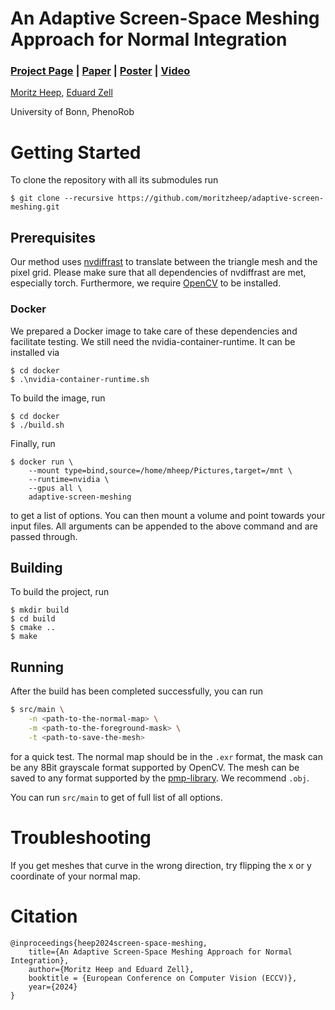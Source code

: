 # An Adaptive Screen-Space Meshing Approach for Normal Integration
### [Project Page](https://moritzheep.github.io/adaptive-screen-meshing/) | [Paper](https://arxiv.org/abs/2409.16907) | [Poster](https://moritzheep.github.io/publication/heep-isotropicmeshing-2024/poster.pdf) | [Video](https://www.youtube.com/watch?v=6m2SKqb1M5M)


[Moritz Heep](https://moritzheep.github.io/),
[Eduard Zell](http://www.eduardzell.com/)

University of Bonn, PhenoRob

# Getting Started
To clone the repository with all its submodules run
```Shell
$ git clone --recursive https://github.com/moritzheep/adaptive-screen-meshing.git
```

## Prerequisites
Our method uses [nvdiffrast](https://github.com/NVlabs/nvdiffrast) to translate between the triangle mesh and the pixel grid. Please make sure that all dependencies of nvdiffrast are met, especially torch. Furthermore, we require [OpenCV](https://opencv.org/) to be installed.
### Docker
We prepared a Docker image to take care of these dependencies and facilitate testing. We still need the nvidia-container-runtime. It can be installed via
```Shell
$ cd docker
$ .\nvidia-container-runtime.sh
```
To build the image, run
```Shell
$ cd docker
$ ./build.sh
```
Finally, run
```Shell
$ docker run \
    --mount type=bind,source=/home/mheep/Pictures,target=/mnt \
    --runtime=nvidia \
    --gpus all \
    adaptive-screen-meshing
```
to get a list of options. You can then mount a volume and point towards your input files. All arguments can be appended to the above command and are passed through.
## Building
To build the project, run
```Shell
$ mkdir build
$ cd build
$ cmake ..
$ make
```

## Running
After the build has been completed successfully, you can run
```sh
$ src/main \
    -n <path-to-the-normal-map> \
    -m <path-to-the-foreground-mask> \
    -t <path-to-save-the-mesh>
```
for a quick test. The normal map should be in the `.exr` format, the mask can be any 8Bit grayscale format supported by OpenCV. The mesh can be saved to any format supported by the [pmp-library](https://github.com/pmp-library/pmp-library). We recommend `.obj`.

You can run `src/main` to get of full list of all options.

# Troubleshooting
If you get meshes that curve in the wrong direction, try flipping the x or y coordinate of your normal map.

# Citation
```
@inproceedings{heep2024screen-space-meshing,
    title={An Adaptive Screen-Space Meshing Approach for Normal Integration},
    author={Moritz Heep and Eduard Zell},
    booktitle = {European Conference on Computer Vision (ECCV)},
    year={2024}
}
```
